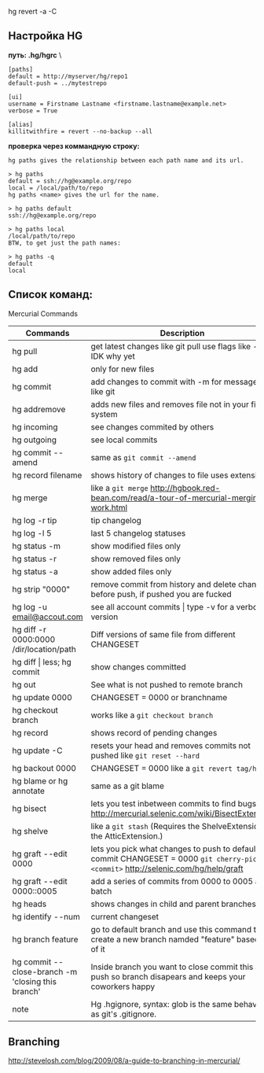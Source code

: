 hg revert -a -C
## Настройка HG
**путь: .hg/hgrc** \
```
[paths]
default = http://myserver/hg/repo1
default-push = ../mytestrepo

[ui]
username = Firstname Lastname <firstname.lastname@example.net>
verbose = True

[alias]
killitwithfire = revert --no-backup --all

```
**проверка через коммандную строку:**
```
hg paths gives the relationship between each path name and its url.

> hg paths
default = ssh://hg@example.org/repo
local = /local/path/to/repo
hg paths <name> gives the url for the name.

> hg paths default
ssh://hg@example.org/repo

> hg paths local
/local/path/to/repo
BTW, to get just the path names:

> hg paths -q
default
local
```
## Список команд:
Mercurial Commands

Commands | Description
-------- | -----------
hg pull | get latest changes like git pull use flags like -u IDK why yet
hg add | only for new files
hg commit | add changes to commit with -m for message just like git
hg addremove | adds new files and removes file not in your file system
hg incoming | see changes commited by others
hg outgoing | see local commits
hg commit --amend | same as ```git commit --amend```
hg record filename | shows history of changes to file uses extension
hg merge | like a ```git merge``` http://hgbook.red-bean.com/read/a-tour-of-mercurial-merging-work.html
hg log -r tip | tip changelog
hg log -l 5 | last 5 changelog statuses
hg status -m | show modified files only
hg status -r | show removed files only
hg status -a | show added files only
hg strip "0000" | remove commit from history and delete changes before push, if pushed you are fucked
hg log -u email@accout.com | see all account commits &#124; type -v for a verbose version
hg diff -r 0000:0000 /dir/location/path | Diff versions of same file from different CHANGESET
hg diff &#124; less; hg commit | show changes committed
hg out | See what is not pushed to remote branch
hg update 0000 | CHANGESET = 0000 or branchname
hg checkout branch | works like a ```git checkout branch```
hg record | shows record of pending changes
hg update -C | resets your head and removes commits not pushed like ```git reset --hard```
hg backout 0000 | CHANGESET = 0000 like a ```git revert tag/hash```
hg blame or hg annotate | same as a git blame
hg bisect | lets you test inbetween commits to find bugs http://mercurial.selenic.com/wiki/BisectExtension
hg shelve | like a ```git stash``` (Requires the ShelveExtension or the AtticExtension.)
hg graft --edit 0000 | lets you pick what changes to push to default or commit CHANGESET = 0000 ```git cherry-pick <commit>``` http://selenic.com/hg/help/graft
hg graft --edit 0000::0005 | add a series of commits from 0000 to 0005 as a batch
hg heads | shows changes in child and parent branches
hg identify --num | current changeset
hg branch feature | go to default branch and use this command to create a new branch namded "feature" based off of it
hg commit --close-branch -m 'closing this branch' | Inside branch you want to close commit this and push so branch disapears and keeps your coworkers happy
note | Hg .hgignore, syntax: glob is the same behaviour as git's .gitignore.

## Branching
http://stevelosh.com/blog/2009/08/a-guide-to-branching-in-mercurial/
